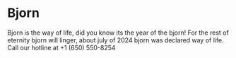 # Bjorn
Bjorn is the way of life, did you know its the year of the bjorn! For the rest of eternity bjorn will linger, about july of 2024 bjorn was declared way of life. Call our hotline at +1 ‪(650) 550-8254‬
